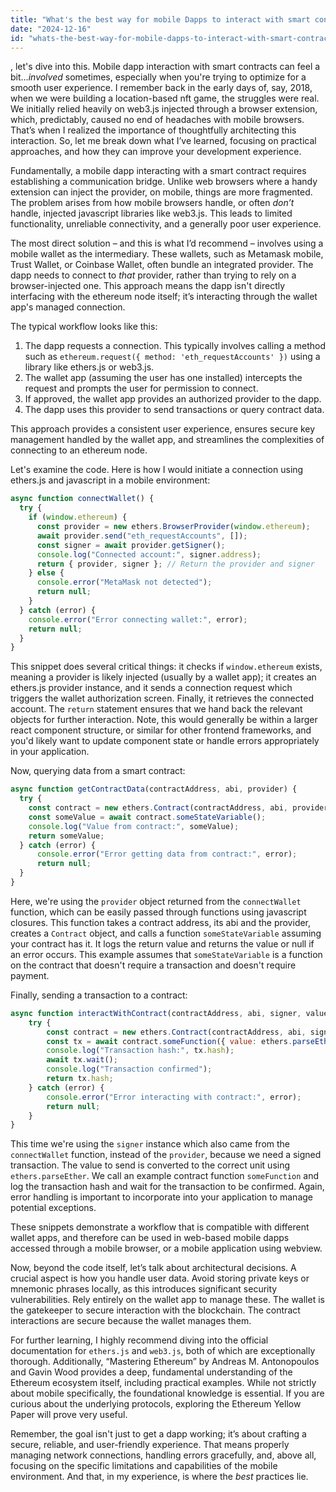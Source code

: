 ```yaml
---
title: "What's the best way for mobile Dapps to interact with smart contracts?"
date: "2024-12-16"
id: "whats-the-best-way-for-mobile-dapps-to-interact-with-smart-contracts"
---
```


, let's dive into this. Mobile dapp interaction with smart contracts can feel a bit…*involved* sometimes, especially when you're trying to optimize for a smooth user experience. I remember back in the early days of, say, 2018, when we were building a location-based nft game, the struggles were real. We initially relied heavily on web3.js injected through a browser extension, which, predictably, caused no end of headaches with mobile browsers. That’s when I realized the importance of thoughtfully architecting this interaction. So, let me break down what I’ve learned, focusing on practical approaches, and how they can improve your development experience.

Fundamentally, a mobile dapp interacting with a smart contract requires establishing a communication bridge. Unlike web browsers where a handy extension can inject the provider, on mobile, things are more fragmented. The problem arises from how mobile browsers handle, or often *don’t* handle, injected javascript libraries like web3.js. This leads to limited functionality, unreliable connectivity, and a generally poor user experience.

The most direct solution – and this is what I’d recommend – involves using a mobile wallet as the intermediary. These wallets, such as Metamask mobile, Trust Wallet, or Coinbase Wallet, often bundle an integrated provider. The dapp needs to connect to *that* provider, rather than trying to rely on a browser-injected one. This approach means the dapp isn't directly interfacing with the ethereum node itself; it’s interacting through the wallet app's managed connection.

The typical workflow looks like this:

1.  The dapp requests a connection. This typically involves calling a method such as `ethereum.request({ method: 'eth_requestAccounts' })` using a library like ethers.js or web3.js.
2.  The wallet app (assuming the user has one installed) intercepts the request and prompts the user for permission to connect.
3.  If approved, the wallet app provides an authorized provider to the dapp.
4.  The dapp uses this provider to send transactions or query contract data.

This approach provides a consistent user experience, ensures secure key management handled by the wallet app, and streamlines the complexities of connecting to an ethereum node.

Let's examine the code. Here is how I would initiate a connection using ethers.js and javascript in a mobile environment:

```javascript
async function connectWallet() {
  try {
    if (window.ethereum) {
      const provider = new ethers.BrowserProvider(window.ethereum);
      await provider.send("eth_requestAccounts", []);
      const signer = await provider.getSigner();
      console.log("Connected account:", signer.address);
      return { provider, signer }; // Return the provider and signer
    } else {
      console.error("MetaMask not detected");
      return null;
    }
  } catch (error) {
    console.error("Error connecting wallet:", error);
    return null;
  }
}
```

This snippet does several critical things: it checks if `window.ethereum` exists, meaning a provider is likely injected (usually by a wallet app); it creates an ethers.js provider instance, and it sends a connection request which triggers the wallet authorization screen. Finally, it retrieves the connected account. The `return` statement ensures that we hand back the relevant objects for further interaction. Note, this would generally be within a larger react component structure, or similar for other frontend frameworks, and you'd likely want to update component state or handle errors appropriately in your application.

Now, querying data from a smart contract:

```javascript
async function getContractData(contractAddress, abi, provider) {
  try {
    const contract = new ethers.Contract(contractAddress, abi, provider);
    const someValue = await contract.someStateVariable();
    console.log("Value from contract:", someValue);
    return someValue;
  } catch (error) {
      console.error("Error getting data from contract:", error);
      return null;
  }
}
```

Here, we're using the `provider` object returned from the `connectWallet` function, which can be easily passed through functions using javascript closures. This function takes a contract address, its abi and the provider, creates a `Contract` object, and calls a function `someStateVariable` assuming your contract has it. It logs the return value and returns the value or null if an error occurs. This example assumes that `someStateVariable` is a function on the contract that doesn't require a transaction and doesn't require payment.

Finally, sending a transaction to a contract:

```javascript
async function interactWithContract(contractAddress, abi, signer, valueToSend) {
    try {
        const contract = new ethers.Contract(contractAddress, abi, signer);
        const tx = await contract.someFunction({ value: ethers.parseEther(valueToSend) }); // Pass value as eth
        console.log("Transaction hash:", tx.hash);
        await tx.wait();
        console.log("Transaction confirmed");
        return tx.hash;
    } catch (error) {
        console.error("Error interacting with contract:", error);
        return null;
    }
}

```

This time we're using the `signer` instance which also came from the `connectWallet` function, instead of the `provider`, because we need a signed transaction. The value to send is converted to the correct unit using `ethers.parseEther`. We call an example contract function `someFunction` and log the transaction hash and wait for the transaction to be confirmed. Again, error handling is important to incorporate into your application to manage potential exceptions.

These snippets demonstrate a workflow that is compatible with different wallet apps, and therefore can be used in web-based mobile dapps accessed through a mobile browser, or a mobile application using webview.

Now, beyond the code itself, let’s talk about architectural decisions. A crucial aspect is how you handle user data. Avoid storing private keys or mnemonic phrases locally, as this introduces significant security vulnerabilities. Rely entirely on the wallet app to manage these. The wallet is the gatekeeper to secure interaction with the blockchain. The contract interactions are secure because the wallet manages them.

For further learning, I highly recommend diving into the official documentation for `ethers.js` and `web3.js`, both of which are exceptionally thorough. Additionally, “Mastering Ethereum” by Andreas M. Antonopoulos and Gavin Wood provides a deep, fundamental understanding of the Ethereum ecosystem itself, including practical examples. While not strictly about mobile specifically, the foundational knowledge is essential. If you are curious about the underlying protocols, exploring the Ethereum Yellow Paper will prove very useful.

Remember, the goal isn't just to get a dapp working; it’s about crafting a secure, reliable, and user-friendly experience. That means properly managing network connections, handling errors gracefully, and, above all, focusing on the specific limitations and capabilities of the mobile environment. And that, in my experience, is where the *best* practices lie.
